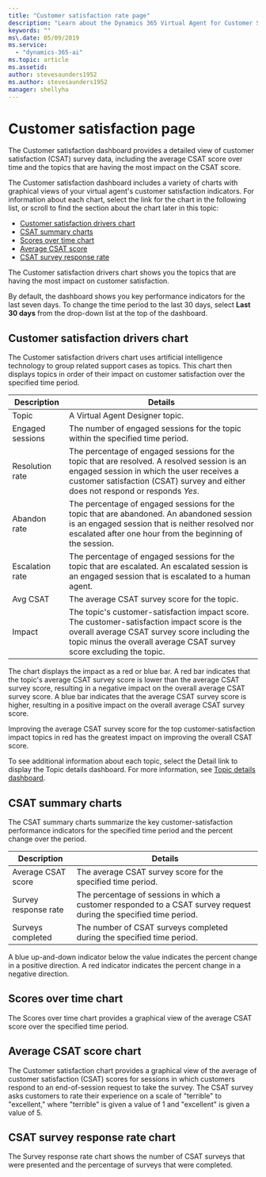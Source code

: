 ```yaml
---
title: "Customer satisfaction rate page"
description: "Learn about the Dynamics 365 Virtual Agent for Customer Service Customer satisfaction page."
keywords: ""
ms\.date: 05/09/2019
ms.service:
  - "dynamics-365-ai"
ms.topic: article
ms.assetid: 
author: stevesaunders1952
ms.author: stevesaunders1952
manager: shellyha
---
```


# Customer satisfaction page

The Customer satisfaction dashboard provides a detailed view of customer satisfaction (CSAT) survey data, including the average CSAT score over time and the topics that are having the most impact on the CSAT score.

The Customer satisfaction dashboard includes a variety of charts with graphical views of your virtual agent's customer satisfaction indicators. For information about each chart, select the link for the chart in the following list, or scroll to find the section about the chart later in this topic:

* [Customer satisfaction drivers chart](#customer-satisfaction-drivers-chart)
* [CSAT summary charts](#csat-summary-charts)
* [Scores over time chart](#scores-over-time-chart)
* [Average CSAT score](#average-csat-score-chart)
* [CSAT survey response rate](#csat-survey-response-rate-chart)

The Customer satisfaction drivers chart shows you the topics that are having the most impact on customer satisfaction.

By default, the dashboard shows you key performance indicators for the last seven days. To change the time period to the last 30 days, select **Last 30 days** from the drop-down list at the top of the dashboard.

## Customer satisfaction drivers chart

The Customer satisfaction drivers chart uses artificial intelligence technology to group related support cases as topics. This chart then displays topics in order of their impact on customer satisfaction over the specified time period.

Description | Details
----------- | -------
Topic | A Virtual Agent Designer topic.
Engaged sessions | The number of engaged sessions for the topic within the specified time period.
Resolution rate | The percentage of engaged sessions for the topic that are resolved. A resolved session is an engaged session in which the user receives a customer satisfaction (CSAT) survey and either does not respond or responds *Yes*.
Abandon rate | The percentage of engaged sessions for the topic that are abandoned. An abandoned session is an engaged session that is neither resolved nor escalated after one hour from the beginning of the session.
Escalation rate | The percentage of engaged sessions for the topic that are escalated. An escalated session is an engaged session that is escalated to a human agent.
Avg CSAT | The average CSAT survey score for the topic.
Impact | The topic's customer-satisfaction impact score. The customer-satisfaction impact score is the overall average CSAT survey score including the topic minus the overall average CSAT survey score excluding the topic.

The chart displays the impact as a red or blue bar. A red bar indicates that the topic's average CSAT survey score is lower than the average CSAT survey score, resulting in a negative impact on the overall average CSAT survey score. A blue bar indicates that the average CSAT survey score is higher, resulting in a positive impact on the overall average CSAT survey score.

Improving the average CSAT survey score for the top customer-satisfaction impact topics in red has the greatest impact on improving the overall CSAT score.

To see additional information about each topic, select the Detail link to display the Topic details dashboard. For more information, see [Topic details dashboard](analytics-topic-details.md).

## CSAT summary charts

The CSAT summary charts summarize the key customer-satisfaction performance indicators for the specified time period and the percent change over the period.

Description | Details
----------- | -------
Average CSAT score | The average CSAT survey score for the specified time period.
Survey response rate | The percentage of sessions in which a customer responded to a CSAT survey request during the specified time period.
Surveys completed | The number of CSAT surveys completed during the specified time period.

A blue up-and-down indicator below the value indicates the percent change in a positive direction. A red indicator indicates the percent change in a negative direction.

## Scores over time chart

The Scores over time chart provides a graphical view of the average CSAT score over the specified time period.

## Average CSAT score chart

The Customer satisfaction chart provides a graphical view of the average of customer satisfaction (CSAT) scores for sessions in which customers respond to an end-of-session request to take the survey. The CSAT survey asks customers to rate their experience on a scale of "terrible" to "excellent," where "terrible" is given a value of 1 and "excellent" is given a value of 5.

## CSAT survey response rate chart

The Survey response rate chart shows the number of CSAT surveys that were presented and the percentage of surveys that were completed.
